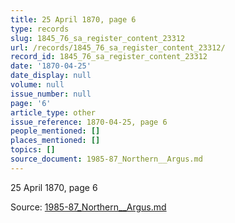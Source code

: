```yaml
---
title: 25 April 1870, page 6
type: records
slug: 1845_76_sa_register_content_23312
url: /records/1845_76_sa_register_content_23312/
record_id: 1845_76_sa_register_content_23312
date: '1870-04-25'
date_display: null
volume: null
issue_number: null
page: '6'
article_type: other
issue_reference: 1870-04-25, page 6
people_mentioned: []
places_mentioned: []
topics: []
source_document: 1985-87_Northern__Argus.md
---
```


25 April 1870, page 6

Source: [1985-87_Northern__Argus.md](/downloads/markdown/1985-87_Northern__Argus.md)
